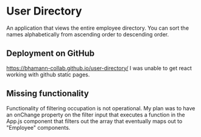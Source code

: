 # User Directory
An application that views the entire employee directory. You can sort the names alphabetically from ascending order to descending order.

## Deployment on GitHub
https://bhamann-collab.github.io/user-directory/
I was unable to get react working with github static pages. 

## Missing functionality
Functionality of filtering occupation is not operational. My plan was to have an onChange property on the filter input that executes a function in the App.js component that filters out the array that eventually maps out to "Employee" components.

